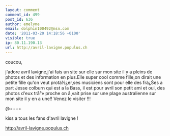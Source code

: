 ```yaml
---
layout: comment
comment_id: 499
post_id: 636
author: emelyne
email: dolphin100492@msn.com
date: '2011-03-20 14:18:56 +0100'
visible: true
ip: 80.11.190.13
url: http://avril-lavigne.populus.ch
---
```

coucou,

j'adore avril lavigne,j'ai fais un site sur elle sur mon site il y a pleins de photos et des information en plus.Elle super cool comme fille,on dirait une petite fille qu'on veut protä½¿er,ses musiciens sont pour elle des frä¿Šes a part Jesse colburn qui est a la Bass, il est pour avril son petit ami et oui, des photos d'eux trå³» proche on å¸«ait prise sur une plage australienne sur mon site il y en a une!! Venez le visiter !!!

@++++

kiss a tous les fans d'avril lavigne !

<a href="http://avril-lavigne.populus.ch" rel="nofollow">http://avril-lavigne.populus.ch</a>
